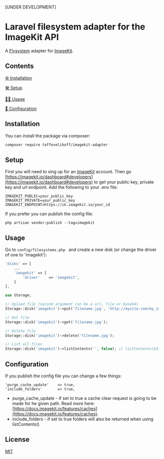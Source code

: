 [UNDER DEVELOPMENT]

# Laravel filesystem adapter for the ImageKit API

A [Flysystem](https://flysystem.thephpleague.com/) adapter for [ImageKit](https://imagekit.io/).
## Contents

[⚙️ Installation](#installation)

[🛠️ Setup](#setup)

[👩‍💻 Usage](#usage)

[📐 Configuration](#configuration)


## Installation

You can install the package via composer:

``` bash
composer require taffovelikoff/imagekit-adapter
```

## Setup

First you will need to sing up for an [ImageKit](https://imagekit.io/) account. Then go [https://imagekit.io/dashboard#developers](https://imagekit.io/dashboard#developers) to get your public key, private key and url endpoint. Add the following to your .env file:

```
IMAGEKIT_PUBLIC=your_public_key
IMAGEKIT_PRIVATE=your_public_key
IMAGEKIT_ENDPOINT=https://ik.imagekit.io/your_id
```
If you prefer you can publish the config file:

```
php artisan vendor:publish --tag=imagekit
```
## Usage

Go to `config/filesystems.php ` and create a new disk (or change the driver of one to 'imagekit'):
```php
'disks' => [
    ...
    'imagekit' => [
        'driver'    => 'imagekit',
    ]
],
```
```php
use Storage;

// Upload file (second argument can be a url, file or base64)
Storage::disk('imagekit')->put('filename.jpg', 'http://mysite.com/my_image.com');

// Get file
Storage::disk('imagekit')->get('filename.jpg');

// Delete file
Storage::disk('imagekit')->delete('filename.jpg');

// List all files 
Storage::disk('imagekit')->listContents('', false); // listContents($directoryName, $recursive)
```
## Configuration
If you publish the config file you can change a few things:
```
'purge_cache_update'    => true,
'include_folders'       => true,
```
* purge_cache_update - if set to true a cache clear request is going to be made for he given path. Read more here: [https://docs.imagekit.io/features/caches](https://docs.imagekit.io/features/caches).
* include_folders - if set to true folders will also be returned when using listContents()

## License
[MIT](https://choosealicense.com/licenses/mit/)